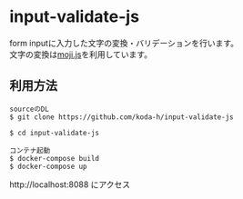 # input-validate-js

form inputに入力した文字の変換・バリデーションを行います。<br>
文字の変換は<a href="https://github.com/niwaringo/moji" target="_blink">moji.js</a>を利用しています。

## 利用方法

```
sourceのDL
$ git clone https://github.com/koda-h/input-validate-js

$ cd input-validate-js

コンテナ起動
$ docker-compose build
$ docker-compose up 

```

http://localhost:8088 にアクセス
